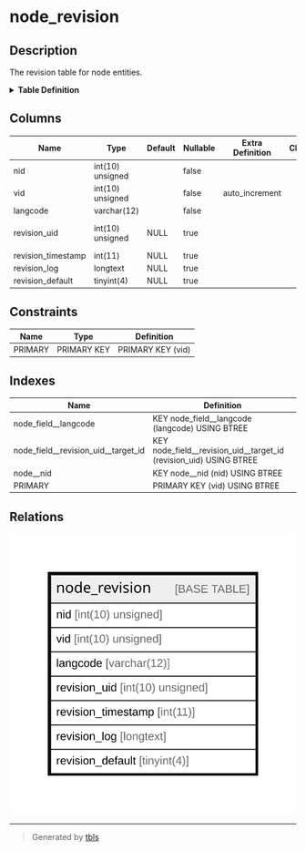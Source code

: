 # node_revision

## Description

The revision table for node entities.

<details>
<summary><strong>Table Definition</strong></summary>

```sql
CREATE TABLE `node_revision` (
  `nid` int(10) unsigned NOT NULL,
  `vid` int(10) unsigned NOT NULL AUTO_INCREMENT,
  `langcode` varchar(12) CHARACTER SET ascii COLLATE ascii_general_ci NOT NULL,
  `revision_uid` int(10) unsigned DEFAULT NULL COMMENT 'The ID of the target entity.',
  `revision_timestamp` int(11) DEFAULT NULL,
  `revision_log` longtext DEFAULT NULL,
  `revision_default` tinyint(4) DEFAULT NULL,
  PRIMARY KEY (`vid`),
  KEY `node__nid` (`nid`),
  KEY `node_field__langcode` (`langcode`),
  KEY `node_field__revision_uid__target_id` (`revision_uid`)
) ENGINE=InnoDB AUTO_INCREMENT=[Redacted by tbls] DEFAULT CHARSET=utf8mb4 COLLATE=utf8mb4_general_ci COMMENT='The revision table for node entities.'
```

</details>

## Columns

| Name | Type | Default | Nullable | Extra Definition | Children | Parents | Comment |
| ---- | ---- | ------- | -------- | ---------------- | -------- | ------- | ------- |
| nid | int(10) unsigned |  | false |  |  |  |  |
| vid | int(10) unsigned |  | false | auto_increment |  |  |  |
| langcode | varchar(12) |  | false |  |  |  |  |
| revision_uid | int(10) unsigned | NULL | true |  |  |  | The ID of the target entity. |
| revision_timestamp | int(11) | NULL | true |  |  |  |  |
| revision_log | longtext | NULL | true |  |  |  |  |
| revision_default | tinyint(4) | NULL | true |  |  |  |  |

## Constraints

| Name | Type | Definition |
| ---- | ---- | ---------- |
| PRIMARY | PRIMARY KEY | PRIMARY KEY (vid) |

## Indexes

| Name | Definition |
| ---- | ---------- |
| node_field__langcode | KEY node_field__langcode (langcode) USING BTREE |
| node_field__revision_uid__target_id | KEY node_field__revision_uid__target_id (revision_uid) USING BTREE |
| node__nid | KEY node__nid (nid) USING BTREE |
| PRIMARY | PRIMARY KEY (vid) USING BTREE |

## Relations

![er](node_revision.svg)

---

> Generated by [tbls](https://github.com/k1LoW/tbls)
